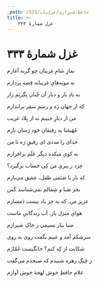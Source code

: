 ```yaml
---
_path: /حافظ-شیرازی/غزلیات/333
title: >-
    غزل شمارهٔ ۳۳۳
---
```

# غزل شمارهٔ ۳۳۳

<div class="b" id="bn1"><div class="m1"><p>نمازِ شامِ غریبان چو گریه آغازم</p></div>
<div class="m2"><p>به مویه‌هایِ غریبانه قِصه پردازم</p></div></div>
<div class="b" id="bn2"><div class="m1"><p>به یادِ یار و دیار آن چُنان بِگِریَم زار</p></div>
<div class="m2"><p>که از جهان رَه و رسمِ سفر براندازم</p></div></div>
<div class="b" id="bn3"><div class="m1"><p>من از دیارِ حبیبم نه از بِلاد غریب</p></div>
<div class="m2"><p>مُهَیمَنا به رفیقانِ خود رَسان بازم</p></div></div>
<div class="b" id="bn4"><div class="m1"><p>خدای را مددی ای رفیقِ رَه تا من</p></div>
<div class="m2"><p>به کویِ میکده دیگر عَلَم برافرازم</p></div></div>
<div class="b" id="bn5"><div class="m1"><p>خِرَد ز پیریِ من کِی حساب برگیرد؟</p></div>
<div class="m2"><p>که باز با صَنَمی طفل، عشق می‌بازم</p></div></div>
<div class="b" id="bn6"><div class="m1"><p>بجز صَبا و شِمالم نمی‌شناسد کَس</p></div>
<div class="m2"><p>عزیز من، که به جز باد نیست دَمسازم</p></div></div>
<div class="b" id="bn7"><div class="m1"><p>هوایِ منزل یار، آب زندگانیِ ماست</p></div>
<div class="m2"><p>صبا بیار نسیمی ز خاکِ شیرازم</p></div></div>
<div class="b" id="bn8"><div class="m1"><p>سرشکم آمد و عیبم بگفت روی به روی</p></div>
<div class="m2"><p>شکایت از کِه کنم؟ خانگیست غَمّازَم</p></div></div>
<div class="b" id="bn9"><div class="m1"><p>ز چَنگِ زهره شنیدم که صبحدم می‌گفت</p></div>
<div class="m2"><p>غلامِ حافظِ خوش لهجهٔ خوش آوازم</p></div></div>
